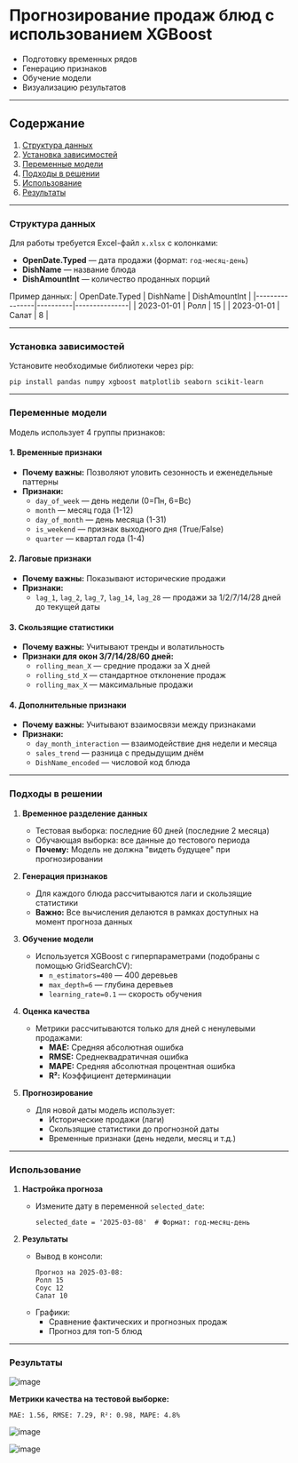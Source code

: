 # Прогнозирование продаж блюд с использованием XGBoost

- Подготовку временных рядов
- Генерацию признаков
- Обучение модели
- Визуализацию результатов

---

## Содержание
1. [Структура данных](#структура-данных)
2. [Установка зависимостей](#установка-зависимостей)
3. [Переменные модели](#переменные-модели)
4. [Подходы в решении](#подходы-в-решении)
5. [Использование](#использование)
6. [Результаты](#результаты)

---

### Структура данных
Для работы требуется Excel-файл `x.xlsx` с колонками:
- **OpenDate.Typed** — дата продажи (формат: `год-месяц-день`)
- **DishName** — название блюда
- **DishAmountInt** — количество проданных порций

Пример данных:
| OpenDate.Typed | DishName | DishAmountInt |
|----------------|----------|---------------|
| 2023-01-01     | Ролл     | 15            |
| 2023-01-01     | Салат    | 8             |

---

### Установка зависимостей
Установите необходимые библиотеки через pip:
```
pip install pandas numpy xgboost matplotlib seaborn scikit-learn 
```

---

### Переменные модели
Модель использует 4 группы признаков:

#### 1. **Временные признаки**
- **Почему важны:** Позволяют уловить сезонность и еженедельные паттерны
- **Признаки:**
  - `day_of_week` — день недели (0=Пн, 6=Вс)
  - `month` — месяц года (1-12)
  - `day_of_month` — день месяца (1-31)
  - `is_weekend` — признак выходного дня (True/False)
  - `quarter` — квартал года (1-4)

#### 2. **Лаговые признаки**
- **Почему важны:** Показывают исторические продажи
- **Признаки:**
  - `lag_1`, `lag_2`, `lag_7`, `lag_14`, `lag_28` — продажи за 1/2/7/14/28 дней до текущей даты

#### 3. **Скользящие статистики**
- **Почему важны:** Учитывают тренды и волатильность
- **Признаки для окон 3/7/14/28/60 дней:**
  - `rolling_mean_X` — средние продажи за X дней
  - `rolling_std_X` — стандартное отклонение продаж
  - `rolling_max_X` — максимальные продажи

#### 4. **Дополнительные признаки**
- **Почему важны:** Учитывают взаимосвязи между признаками
- **Признаки:**
  - `day_month_interaction` — взаимодействие дня недели и месяца
  - `sales_trend` — разница с предыдущим днём
  - `DishName_encoded` — числовой код блюда

---

### Подходы в решении
1. **Временное разделение данных**
   - Тестовая выборка: последние 60 дней (последние 2 месяца)
   - Обучающая выборка: все данные до тестового периода
   - **Почему:** Модель не должна "видеть будущее" при прогнозировании

2. **Генерация признаков**
   - Для каждого блюда рассчитываются лаги и скользящие статистики
   - **Важно:** Все вычисления делаются в рамках доступных на момент прогноза данных

3. **Обучение модели**
   - Используется XGBoost с гиперпараметрами (подобраны с помощью GridSearchCV):
     - `n_estimators=400` — 400 деревьев
     - `max_depth=6` — глубина деревьев
     - `learning_rate=0.1` — скорость обучения

4. **Оценка качества**
   - Метрики рассчитываются только для дней с ненулевыми продажами:
     - **MAE:** Средняя абсолютная ошибка
     - **RMSE:** Среднеквадратичная ошибка
     - **MAPE:** Средняя абсолютная процентная ошибка
     - **R²:** Коэффициент детерминации

5. **Прогнозирование**
   - Для новой даты модель использует:
     - Исторические продажи (лаги)
     - Скользящие статистики до прогнозной даты
     - Временные признаки (день недели, месяц и т.д.)

---

### Использование
1. **Настройка прогноза**
   - Измените дату в переменной `selected_date`:
     ```
     selected_date = '2025-03-08'  # Формат: год-месяц-день
     ```


2. **Результаты**
   - Вывод в консоли:
     ```
     Прогноз на 2025-03-08:
     Ролл 15
     Соус 12
     Салат 10
     ```
   - Графики:
     - Сравнение фактических и прогнозных продаж
     - Прогноз для топ-5 блюд

---

### Результаты
![image](https://github.com/user-attachments/assets/f5e4e789-54d8-469e-86bd-cede4547e452)


**Метрики качества на тестовой выборке:**
```
MAE: 1.56, RMSE: 7.29, R²: 0.98, MAPE: 4.8%
```
![image](https://github.com/user-attachments/assets/829f1368-9380-4dfb-b1d4-d2e788b25ccd)

![image](https://github.com/user-attachments/assets/acf0d1f2-fa7c-4908-bca2-c1cd27def0b9)



